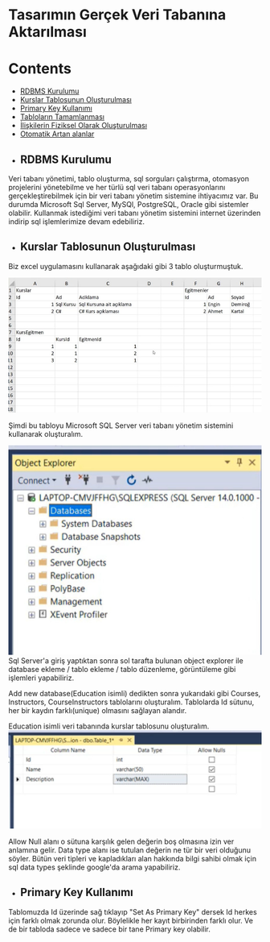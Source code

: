 # Tasarımın Gerçek Veri Tabanına Aktarılması

# Contents
* [RDBMS Kurulumu](#rdbms-kurulumu)
* [Kurslar Tablosunun Oluşturulması](#kurslar-tablosu)
* [Primary Key Kullanımı](#primary-key)
* [Tabloların Tamamlanması](#tabloların-tamamlanmasi)
* [İlişkilerin Fiziksel Olarak Oluşturulması](#fiziksel-ilişkiler)
* [Otomatik Artan alanlar](#otomatik-artan-alanlar)


- ## RDBMS Kurulumu <a name="rdbms-kurulumu"></a>
Veri tabanı yönetimi, tablo oluşturma, sql sorguları çalıştırma, otomasyon projelerini yönetebilme ve her türlü sql veri tabanı operasyonlarını gerçekleştirebilmek için bir veri tabanı yönetim sistemine ihtiyacımız var. Bu durumda Microsoft Sql Server, MySQl, PostgreSQL, Oracle gibi sistemler olabilir. Kullanmak istediğimi veri tabanı yönetim sistemini internet üzerinden indirip sql işlemlerimize devam edebiliriz.


- ## Kurslar Tablosunun Oluşturulması  <a name="kurslar-tablosu"></a>

Biz excel uygulamasını kullanarak aşağıdaki gibi 3 tablo oluşturmuştuk.

![pic](../images/166.excel-tablo.jpeg)

Şimdi bu tabloyu Microsoft SQL Server veri tabanı yönetim sistemini kullanarak oluşturalım. 


![pic](../images/166.object-explorer.jpeg)
Sql Server'a giriş yaptıktan sonra sol tarafta bulunan object explorer ile database ekleme / tablo ekleme / tablo düzenleme, görüntüleme gibi işlemleri yapabiliriz.

Add new database(Education isimli) dedikten sonra yukarıdaki gibi Courses, Instructors, CourseInstructors tablolarını oluşturalım. Tablolarda Id sütunu, her bir kaydın farklı(unique) olmasını sağlayan alandır. 


Education isimli veri tabanında kurslar tablosunu oluşturalım.
![pic](../images/166.kurslar.jpeg)

Allow Null alanı o sütuna karşılık gelen değerin boş olmasına izin ver anlamına gelir. Data type alanı ise tutulan değerin ne tür bir veri olduğunu söyler. Bütün veri tipleri ve kapladıkları alan hakkında bilgi sahibi olmak için sql data types şeklinde google'da arama yapabiliriz.


- ## Primary Key Kullanımı  <a name="primary-key"></a>
Tablomuzda Id üzerinde sağ tıklayıp "Set As Primary Key" dersek Id herkes için farklı olmak zorunda olur. Böylelikle her kayıt  birbirinden farklı olur. Ve de bir tabloda sadece ve sadece bir tane Primary key olabilir. 
